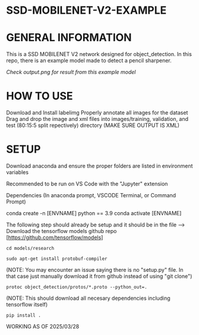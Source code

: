 # SSD-MOBILENET-V2-EXAMPLE

# GENERAL INFORMATION
This is a SSD MOBILENET V2 network designed for object_detection. In this repo, there is an example
model made to detect a pencil sharpener.

*Check output.png for result from this example model*


# HOW TO USE


Download and Install labelimg
Properly annotate all images for the dataset
Drag and drop the image and xml files into images/training, validation, and test (80:15:5 split repectively) directory
(MAKE SURE OUTPUT IS XML)


# SETUP


Download anaconda and ensure the proper folders are listed in environment variables

Recommended to be run on VS Code with the "Jupyter" extension


Dependencies (In anaconda prompt, VSCODE Terminal, or Command Prompt)

conda create -n [ENVNAME] python == 3.9
conda activate [ENVNAME]

The following step should already be setup and it should be in the file
--> Download the tensorflow models github repo [https://github.com/tensorflow/models]

```
cd models/research
```
```
sudo apt-get install protobuf-compiler
```
 (NOTE: You may encounter an issue saying there is no "setup.py" file. In that case just manually download it from github instead of using "git clone")
```
protoc object_detection/protos/*.proto --python_out=.         
```
 (NOTE: This should download all necesary dependencies including tensorflow itself)
```
pip install .                                                 
```
WORKING AS OF 2025/03/28
